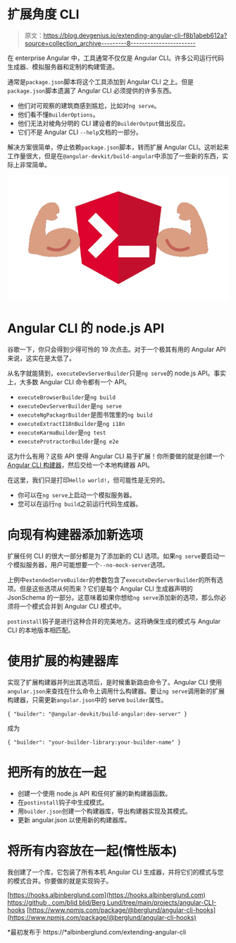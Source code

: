 # 扩展角度 CLI

> 原文：<https://blog.devgenius.io/extending-angular-cli-f8b1abeb612a?source=collection_archive---------8----------------------->

在 enterprise Angular 中，工具通常不仅仅是 Angular CLI。许多公司运行代码生成器、模拟服务器和定制的构建管道。

通常是`package.json`脚本将这个工具添加到 Angular CLI 之上。但是`package.json`脚本遗漏了 Angular CLI 必须提供的许多东西。

*   他们对可观察的建筑商感到尴尬，比如对`ng serve`。
*   他们看不懂`BuilderOptions`。
*   他们无法对棱角分明的 CLI 建设者的`BuilderOutput`做出反应。
*   它们不是 Angular CLI `--help`文档的一部分。

解决方案很简单，停止依赖`package.json`脚本，转而扩展 Angular CLI。这听起来工作量很大，但是在`@angular-devkit/build-angular`中添加了一些新的东西，实际上非常简单。

![](img/262b2b9e16bf55bae0cacb8227c66604.png)

# Angular CLI 的 node.js API

谷歌一下，你只会得到少得可怜的 19 次点击。对于一个极其有用的 Angular API 来说，这实在是太低了。

从名字就能猜到，`executeDevServerBuilder`只是`ng serve`的 node.js API。事实上，大多数 Angular CLI 命令都有一个 API。

*   `executeBrowserBuilder`是`ng build`
*   `executeDevServerBuilder`是`ng serve`
*   `executeNgPackagrBuilder`是图书馆里的`ng build`
*   `executeExtractI18nBuilder`是`ng i18n`
*   `executeKarmaBuilder`是`ng test`
*   `executeProtractorBuilder`是`ng e2e`

这为什么有用？这些 API 使得 Angular CLI 易于扩展！你所要做的就是创建一个 [Angular CLI 构建器](https://angular.io/guide/cli-builder)，然后交给一个本地构建器 API。

在这里，我们只是打印`Hello world!`，但可能性是无穷的。

*   你可以在`ng serve`上启动一个模拟服务器。
*   您可以在运行`ng build`之前运行代码生成器。

# 向现有构建器添加新选项

扩展任何 CLI 的很大一部分都是为了添加新的 CLI 选项。如果`ng serve`要启动一个模拟服务器，用户可能想要一个`--no-mock-server`选项。

上例中`extendedServeBuilder`的参数包含了`executeDevServerBuilder`的所有选项。但是这些选项从何而来？它们是每个 Angular CLI 生成器声明的 JsonSchema 的一部分。这意味着如果你想给`ng serve`添加新的选项，那么你必须将一个模式合并到 Angular CLI 模式中。

`postinstall`钩子是进行这种合并的完美地方。这将确保生成的模式与 Angular CLI 的本地版本相匹配。

# 使用扩展的构建器库

实现了扩展构建器并列出其选项后，是时候重新路由命令了。Angular CLI 使用`angular.json`来查找在什么命令上调用什么构建器。要让`ng serve`调用新的扩展构建器，只需更新`angular.json`中的 serve `builder`属性。

```
{ "builder": "@angular-devkit/build-angular:dev-server" }
```

成为

```
{ "builder": "your-builder-library:your-builder-name" }
```

# 把所有的放在一起

*   创建一个使用 node.js API 和任何扩展的新构建器函数。
*   在`postinstall`钩子中生成模式。
*   用`builder.json`创建一个构建器库，导出构建器实现及其模式。
*   更新 angular.json 以使用新的构建器库。

# 将所有内容放在一起(惰性版本)

我创建了一个库，它包装了所有本机 Angular CLI 生成器，并将它们的模式与您的模式合并。你要做的就是实现钩子。

[https://hooks.albinberglund.com](https://hooks.albinberglund.com)
[https://github . com/blid blid/Berg Lund/tree/main/projects/angular-CLI-hooks](https://github.com/blidblid/berglund/tree/main/projects/angular-cli-hooks)
[https://www.npmjs.com/package/@berglund/angular-cli-hooks](https://www.npmjs.com/package/@berglund/angular-cli-hooks)

*最初发布于 https://*albinberglund.com/extending-angular-cli